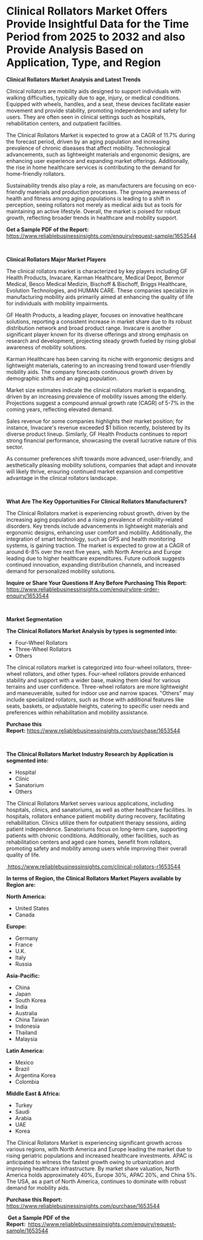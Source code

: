 <p><h1>Clinical Rollators Market Offers Provide Insightful Data for the Time Period from 2025 to 2032 and also Provide Analysis Based on Application, Type, and Region</h1></p><p><strong>Clinical Rollators Market Analysis and Latest Trends</strong></p>
<p><p>Clinical rollators are mobility aids designed to support individuals with walking difficulties, typically due to age, injury, or medical conditions. Equipped with wheels, handles, and a seat, these devices facilitate easier movement and provide stability, promoting independence and safety for users. They are often seen in clinical settings such as hospitals, rehabilitation centers, and outpatient facilities.</p><p>The Clinical Rollators Market is expected to grow at a CAGR of 11.7% during the forecast period, driven by an aging population and increasing prevalence of chronic diseases that affect mobility. Technological advancements, such as lightweight materials and ergonomic designs, are enhancing user experience and expanding market offerings. Additionally, the rise in home healthcare services is contributing to the demand for home-friendly rollators.</p><p>Sustainability trends also play a role, as manufacturers are focusing on eco-friendly materials and production processes. The growing awareness of health and fitness among aging populations is leading to a shift in perception, seeing rollators not merely as medical aids but as tools for maintaining an active lifestyle. Overall, the market is poised for robust growth, reflecting broader trends in healthcare and mobility support.</p></p>
<p><strong>Get a Sample PDF of the Report:&nbsp;</strong> <a href="https://www.reliablebusinessinsights.com/enquiry/request-sample/1653544?utm_campaign=3716&utm_medium=2&utm_source=Github&utm_content=ia&utm_term=16042025&utm_id=clinical-rollators">https://www.reliablebusinessinsights.com/enquiry/request-sample/1653544</a></p>
<p>&nbsp;</p>
<p><strong>Clinical Rollators Major Market Players</strong></p>
<p><p>The clinical rollators market is characterized by key players including GF Health Products, Invacare, Karman Healthcare, Medical Depot, Benmor Medical, Besco Medical Medizin, Bischoff & Bischoff, Briggs Healthcare, Evolution Technologies, and HUMAN CARE. These companies specialize in manufacturing mobility aids primarily aimed at enhancing the quality of life for individuals with mobility impairments.</p><p>GF Health Products, a leading player, focuses on innovative healthcare solutions, reporting a consistent increase in market share due to its robust distribution network and broad product range. Invacare is another significant player known for its diverse offerings and strong emphasis on research and development, projecting steady growth fueled by rising global awareness of mobility solutions.</p><p>Karman Healthcare has been carving its niche with ergonomic designs and lightweight materials, catering to an increasing trend toward user-friendly mobility aids. The company forecasts continuous growth driven by demographic shifts and an aging population.</p><p>Market size estimates indicate the clinical rollators market is expanding, driven by an increasing prevalence of mobility issues among the elderly. Projections suggest a compound annual growth rate (CAGR) of 5-7% in the coming years, reflecting elevated demand.</p><p>Sales revenue for some companies highlights their market position; for instance, Invacare's revenue exceeded $1 billion recently, bolstered by its diverse product lineup. Similarly, GF Health Products continues to report strong financial performance, showcasing the overall lucrative nature of this sector.</p><p>As consumer preferences shift towards more advanced, user-friendly, and aesthetically pleasing mobility solutions, companies that adapt and innovate will likely thrive, ensuring continued market expansion and competitive advantage in the clinical rollators landscape.</p></p>
<p>&nbsp;</p>
<p><strong>What Are The Key Opportunities For Clinical Rollators Manufacturers?</strong></p>
<p><p>The Clinical Rollators market is experiencing robust growth, driven by the increasing aging population and a rising prevalence of mobility-related disorders. Key trends include advancements in lightweight materials and ergonomic designs, enhancing user comfort and mobility. Additionally, the integration of smart technology, such as GPS and health monitoring systems, is gaining traction. The market is expected to grow at a CAGR of around 6-8% over the next five years, with North America and Europe leading due to higher healthcare expenditures. Future outlook suggests continued innovation, expanding distribution channels, and increased demand for personalized mobility solutions.</p></p>
<p><strong>Inquire or Share Your Questions If Any Before Purchasing This Report:</strong> <a href="https://www.reliablebusinessinsights.com/enquiry/pre-order-enquiry/1653544?utm_campaign=3716&utm_medium=2&utm_source=Github&utm_content=ia&utm_term=16042025&utm_id=clinical-rollators">https://www.reliablebusinessinsights.com/enquiry/pre-order-enquiry/1653544</a></p>
<p>&nbsp;</p>
<p><strong>Market Segmentation</strong></p>
<p><strong>The Clinical Rollators Market Analysis by types is segmented into:</strong></p>
<p><ul><li>Four-Wheel Rollators</li><li>Three-Wheel Rollators</li><li>Others</li></ul></p>
<p><p>The clinical rollators market is categorized into four-wheel rollators, three-wheel rollators, and other types. Four-wheel rollators provide enhanced stability and support with a wider base, making them ideal for various terrains and user confidence. Three-wheel rollators are more lightweight and maneuverable, suited for indoor use and narrow spaces. "Others" may include specialized rollators, such as those with additional features like seats, baskets, or adjustable heights, catering to specific user needs and preferences within rehabilitation and mobility assistance.</p></p>
<p><strong>Purchase this Report:&nbsp;</strong><a href="https://www.reliablebusinessinsights.com/purchase/1653544?utm_campaign=3716&utm_medium=2&utm_source=Github&utm_content=ia&utm_term=16042025&utm_id=clinical-rollators">https://www.reliablebusinessinsights.com/purchase/1653544</a></p>
<p>&nbsp;</p>
<p><strong>The Clinical Rollators Market Industry Research by Application is segmented into:</strong></p>
<p><ul><li>Hospital</li><li>Clinic</li><li>Sanatorium</li><li>Others</li></ul></p>
<p><p>The Clinical Rollators Market serves various applications, including hospitals, clinics, and sanatoriums, as well as other healthcare facilities. In hospitals, rollators enhance patient mobility during recovery, facilitating rehabilitation. Clinics utilize them for outpatient therapy sessions, aiding patient independence. Sanatoriums focus on long-term care, supporting patients with chronic conditions. Additionally, other facilities, such as rehabilitation centers and aged care homes, benefit from rollators, promoting safety and mobility among users while improving their overall quality of life.</p></p>
<p><a href="https://www.reliablebusinessinsights.com/clinical-rollators-r1653544?utm_campaign=3716&utm_medium=2&utm_source=Github&utm_content=ia&utm_term=16042025&utm_id=clinical-rollators">&nbsp;https://www.reliablebusinessinsights.com/clinical-rollators-r1653544</a></p>
<p><strong>In terms of Region, the Clinical Rollators Market Players available by Region are:</strong></p>
<p>
    <p> <strong> North America: </strong>
        <ul>
            <li>United States</li>
            <li>Canada</li>
        </ul>
        </p> 
    <p> <strong> Europe: </strong>
        <ul>
            <li>Germany</li>
            <li>France</li>
            <li>U.K.</li>
            <li>Italy</li>
            <li>Russia</li>
        </ul>
        </p> 
    <p> <strong> Asia-Pacific: </strong>
        <ul>
            <li>China</li>
            <li>Japan</li>
            <li>South Korea</li>
            <li>India</li>
            <li>Australia</li>
            <li>China Taiwan</li>
            <li>Indonesia</li>
            <li>Thailand</li>
            <li>Malaysia</li>
        </ul>
        </p> 
    <p> <strong> Latin America: </strong>
        <ul>
            <li>Mexico</li>
            <li>Brazil</li>
            <li>Argentina Korea</li>
            <li>Colombia</li>
        </ul>
        </p> 
    <p> <strong> Middle East & Africa: </strong>
        <ul>
            <li>Turkey</li>
            <li>Saudi</li>
            <li>Arabia</li>
            <li>UAE</li>
            <li>Korea</li>
        </ul>
    </p>
    </p>
<p><p>The Clinical Rollators Market is experiencing significant growth across various regions, with North America and Europe leading the market due to rising geriatric populations and increased healthcare investments. APAC is anticipated to witness the fastest growth owing to urbanization and improving healthcare infrastructure. By market share valuation, North America holds approximately 40%, Europe 30%, APAC 20%, and China 5%. The USA, as a part of North America, continues to dominate with robust demand for mobility aids.</p></p>
<p><strong>Purchase this Report: </strong><a href="https://www.reliablebusinessinsights.com/purchase/1653544?utm_campaign=3716&utm_medium=2&utm_source=Github&utm_content=ia&utm_term=16042025&utm_id=clinical-rollators">https://www.reliablebusinessinsights.com/purchase/1653544</a></p>
<p>&nbsp;<strong>Get a Sample PDF of the Report:&nbsp;&nbsp;</strong><a href="https://www.reliablebusinessinsights.com/enquiry/request-sample/1653544?utm_campaign=3716&utm_medium=2&utm_source=Github&utm_content=ia&utm_term=16042025&utm_id=clinical-rollators">https://www.reliablebusinessinsights.com/enquiry/request-sample/1653544</a></p>
<p><strong></strong></p>
<p><p></p><p></p><p></p></p>